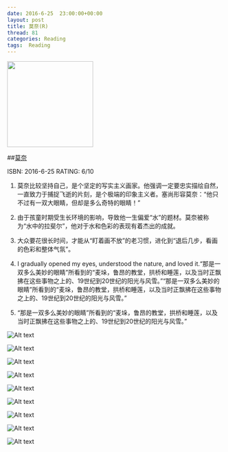 ```yaml
---
date: 2016-6-25	 23:00:00+00:00
layout: post
title: 莫奈(R)
thread: 81
categories: Reading
tags:  Reading
---
```


<img src="https://images-cn.ssl-images-amazon.com/images/I/41c5bnfWCpL._SX348_BO1,204,203,200_.jpg" width="200" />

##[莫奈](https://images-cn.ssl-images-amazon.com/images/I/91ilPnuZTRL.jpg)

ISBN: 2016-6-25 RATING: 6/10

1. 莫奈比较坚持自己，是个坚定的写实主义画家。他强调一定要忠实描绘自然，一直致力于捕捉飞逝的片刻，是个极端的印象主义者。塞尚形容莫奈：“他只不过有一双大眼睛，但却是多么奇特的眼睛！”

2. 由于孩童时期受生长环境的影响，导致他一生偏爱“水”的题材。莫奈被称为“水中的拉斐尔”，他对于水和色彩的表现有着杰出的成就。

3. 大众要花很长时间，才能从“盯着画不放”的老习惯，进化到“退后几步，看画的色彩和整体气氛”。 

4. I gradually opened my eyes, understood the nature, and loved it.“那是一双多么美妙的眼睛”所看到的“麦垛，鲁昂的教堂，拱桥和睡莲，以及当时正飘拂在这些事物之上的、19世纪到20世纪的阳光与风雪。”“那是一双多么美妙的眼睛”所看到的“麦垛，鲁昂的教堂，拱桥和睡莲，以及当时正飘拂在这些事物之上的、19世纪到20世纪的阳光与风雪。”

5. “那是一双多么美妙的眼睛”所看到的“麦垛，鲁昂的教堂，拱桥和睡莲，以及当时正飘拂在这些事物之上的、19世纪到20世纪的阳光与风雪。”

![Alt text](/images/莫奈/印象-日出.jpg)

![Alt text](/images/莫奈/吉维尼的干草堆.jpg)

![Alt text](/images/莫奈/撑伞的女人.jpg)

![Alt text](/images/莫奈/撑伞的女人2.jpg)

![Alt text](/images/莫奈/日式拱桥.jpg)

![Alt text](/images/莫奈/浮世绘.jpg)

![Alt text](/images/莫奈/睡莲.jpg)

![Alt text](/images/莫奈/睡莲2.jpg)

![Alt text](/images/莫奈/睡莲3.jpg)
